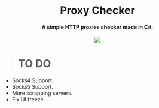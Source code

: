 <h1 align="center">Proxy Checker</h1>

<p align='center'>
    <b>A simple HTTP proxies checker made in C#.</b><br>
    <br>
    <img src='https://cdn.discordapp.com/attachments/849633315078144050/921033568652763176/Sans_titre-2.png'>
</p>

> # TO DO

* Socks4 Support.
* Socks5 Support.
* More scrapping servers.
* Fix UI freeze.
